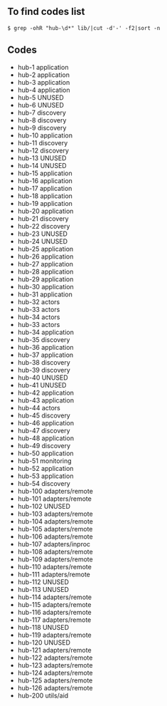 ## To find codes list

    $ grep -ohR "hub-\d*" lib/|cut -d'-' -f2|sort -n

## Codes

* hub-1   application
* hub-2   application
* hub-3   application
* hub-4   application
* hub-5   UNUSED
* hub-6   UNUSED
* hub-7   discovery
* hub-8   discovery
* hub-9   discovery
* hub-10  application
* hub-11  discovery
* hub-12  discovery
* hub-13  UNUSED
* hub-14  UNUSED
* hub-15  application
* hub-16  application
* hub-17  application
* hub-18  application
* hub-19  application
* hub-20  application
* hub-21  discovery
* hub-22  discovery
* hub-23  UNUSED
* hub-24  UNUSED
* hub-25  application
* hub-26  application
* hub-27  application
* hub-28  application
* hub-29  application
* hub-30  application
* hub-31  application
* hub-32  actors
* hub-33  actors
* hub-34  actors
* hub-33  actors
* hub-34  application
* hub-35  discovery
* hub-36  application
* hub-37  application
* hub-38  discovery
* hub-39  discovery
* hub-40  UNUSED
* hub-41  UNUSED
* hub-42  application
* hub-43  application
* hub-44  actors
* hub-45  discovery
* hub-46  application
* hub-47  discovery
* hub-48  application
* hub-49  discovery
* hub-50  application
* hub-51  monitoring
* hub-52  application
* hub-53  application
* hub-54  discovery
* hub-100 adapters/remote
* hub-101 adapters/remote
* hub-102 UNUSED
* hub-103 adapters/remote
* hub-104 adapters/remote
* hub-105 adapters/remote
* hub-106 adapters/remote
* hub-107 adapters/inproc
* hub-108 adapters/remote
* hub-109 adapters/remote
* hub-110 adapters/remote
* hub-111 adapters/remote
* hub-112 UNUSED
* hub-113 UNUSED
* hub-114 adapters/remote
* hub-115 adapters/remote
* hub-116 adapters/remote
* hub-117 adapters/remote
* hub-118 UNUSED
* hub-119 adapters/remote
* hub-120 UNUSED
* hub-121 adapters/remote
* hub-122 adapters/remote
* hub-123 adapters/remote
* hub-124 adapters/remote
* hub-125 adapters/remote
* hub-126 adapters/remote
* hub-200 utils/aid
